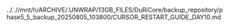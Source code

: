 ../..//mnt/h/ARCHIVE/.UNWRAP/13GB_FILES/DuRiCore/backup_repository/phase5_5_backup_20250805_103800/CURSOR_RESTART_GUIDE_DAY10.md
